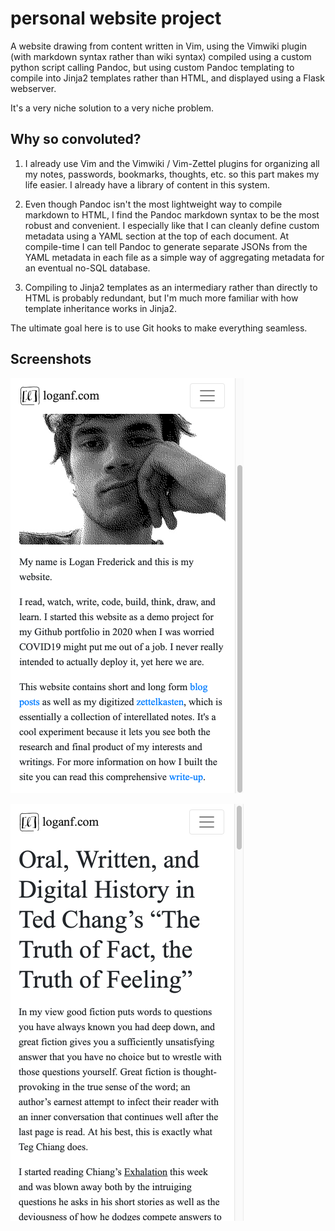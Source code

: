 personal website project
========================

A website drawing from content written in Vim, using the Vimwiki plugin (with
markdown syntax rather than wiki syntax) compiled using a custom python script
calling Pandoc, but using custom Pandoc templating to compile into Jinja2
templates rather than HTML, and displayed using a Flask webserver.

It's a very niche solution to a very niche problem.

## Why so convoluted?

1. I already use Vim and the Vimwiki / Vim-Zettel plugins for organizing all my
   notes, passwords, bookmarks, thoughts, etc. so this part makes my life
   easier. I already have a library of content in this system.

2. Even though Pandoc isn't the most lightweight way to compile markdown to
   HTML, I find the Pandoc markdown syntax to be the most robust and
   convenient. I especially like that I can cleanly define custom metadata
   using a YAML section at the top of each document. At compile-time I can tell
   Pandoc to generate separate JSONs from the YAML metadata in each file as a
   simple way of aggregating metadata for an eventual no-SQL database.

3. Compiling to Jinja2 templates as an intermediary rather than directly to
   HTML is probably redundant, but I'm much more familiar with how template
   inheritance works in Jinja2.

The ultimate goal here is to use Git hooks to make everything seamless.

## Screenshots

![home](screenshot_home.png)

![article](screenshot_article.png)
